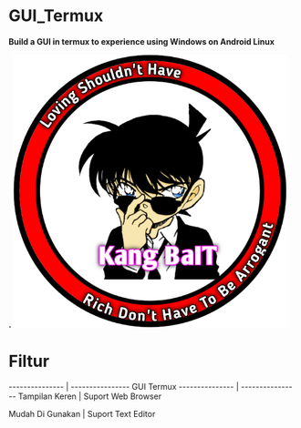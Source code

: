 # GUI_Termux
<h4>Build a GUI in termux to experience using Windows on Android Linux





.
![GitHub Logo](/docs/20210322_094134.png)




# Filtur

--------------- | ----------------
    GUI Termux
--------------- | ---------------- 
Tampilan Keren | Suport Web Browser

Mudah Di Gunakan | Suport Text Editor






